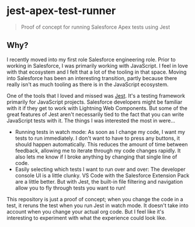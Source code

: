 # jest-apex-test-runner

> Proof of concept for running Salesforce Apex tests using Jest

## Why?

I recently moved into my first role Salesforce engineering role. Prior to working in Salesforce, I was primarily working
with JavaScript. I feel in love with that ecosystem and I felt that a lot of the tooling in that space. Moving into 
Salesforce has been an interesting transition, partly because there really isn't as much tooling as there is in the 
JavaScript ecosystem.

One of the tools that I loved and missed was [Jest](https://jestjs.io/). It's a testing framework primarily for 
JavaScript projects. Salesforce developers might be familiar with it if they get to work with Lightning Web Components.
But some of the great features of Jest aren't necessarily tied to the fact that you can write JavaScript tests with it.
The things I was interested the most in were...

- Running tests in watch mode: As soon as I change my code, I want my tests to run immediately. I don't want to have to 
press any buttons, it should happen automatically. This reduces the amount of time between feedback, allowing me to 
iterate through my code changes rapidly. It also lets me know if I broke anything by changing that single line of code.
- Easily selecting which tests I want to run over and over: The developer console UI is a little clunky. VS Code with 
the Salesforce Extension Pack are a little better. But with Jest, the built-in file filtering and navigation allow you to
fly through tests you want to run!

This repository is just a proof of concept; when you change the code in a test, it reruns the test when you run Jest in 
watch mode. It doesn't take into account when you change your actual org code. But I feel like it's interesting to 
experiment with what the experience could look like.